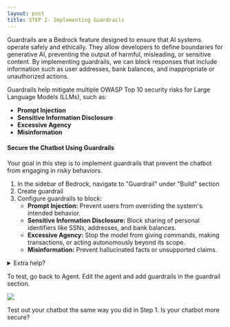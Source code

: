 ```yaml
---
layout: post
title: STEP 2- Implementing Guardrails
---
```


Guardrails are a Bedrock feature designed to ensure that AI systems operate safely and ethically. They allow developers to define boundaries for generative AI, preventing the output of harmful, misleading, or sensitive content. By implementing guardrails, we can block responses that include information such as user addresses, bank balances, and inappropriate or unauthorized actions.

Guardrails help mitigate multiple OWASP Top 10 security risks for Large Language Models (LLMs), such as:

- **Prompt Injection**
- **Sensitive Information Disclosure**
- **Excessive Agency**
- **Misinformation**

#### Secure the Chatbot Using Guardrails

Your goal in this step is to implement guardrails that prevent the chatbot from engaging in risky behaviors.

1. In the sidebar of Bedrock, navigate to "Guardrail" under "Build" section
2. Create guardrail
3. Configure guardrails to block:
   - **Prompt Injection:** Prevent users from overriding the system's intended behavior.
   - **Sensitive Information Disclosure:** Block sharing of personal identifiers like SSNs, addresses, and bank balances.
   - **Excessive Agency:** Stop the model from giving commands, making transactions, or acting autonomously beyond its scope.
   - **Misinformation:** Prevent hallucinated facts or unsupported claims.

<details>
<summary>Extra help?</summary>
<br>
<table>
  <thead>
    <tr>
      <th>OWASP Risk</th>
      <th></th>
    </tr>
  </thead>
  <tbody>
    <tr>
      <td><strong>Prompt Injection</strong></td>
      <td>In <strong>Step 2</strong>, be sure to enable the <strong>"Prompt attacks"</strong> filter under Bedrock Guardrails. This helps block users from injecting system-level prompts.</td>
    </tr>
    <tr>
      <td><strong>Sensitive Information Disclosure</strong></td>
      <td>In <strong>Step 5</strong>, use <strong>denied topics</strong> to block terms like <em>account number</em> or <em>bank balance</em>.<br>
      <em>Hint:</em> When adding a guardrail for "bank balance," restrict <strong>only user input</strong> to avoid false positives. Look for the toggle that applies rules to inputs only.</td>
    </tr>
    <tr>
      <td><strong>Excessive Agency</strong></td>
      <td>Add <strong>denied output phrases</strong> to stop the AI from pretending to take unauthorized actions (e.g., “I’ve updated your account” or “Money has been transferred”). The AI should not simulate authority.</td>
    </tr>
    <tr>
      <td><strong>Misinformation</strong></td>
      <td>Add a <strong>"Relevance filter"</strong> under guardrail settings.<br>
      <em>Hint:</em> This ensures the AI’s response is grounded in the knowledge base, helping prevent hallucinations or confident falsehoods.</td>
    </tr>
  </tbody>
</table>
</details>

To test, go back to Agent. Edit the agent and add guardrails in the guardrail section.

<img src="{{ site.baseurl }}/assets/images/guardrail.png">

Test out your chatbot the same way you did in Step 1. Is your chatbot more secure?
